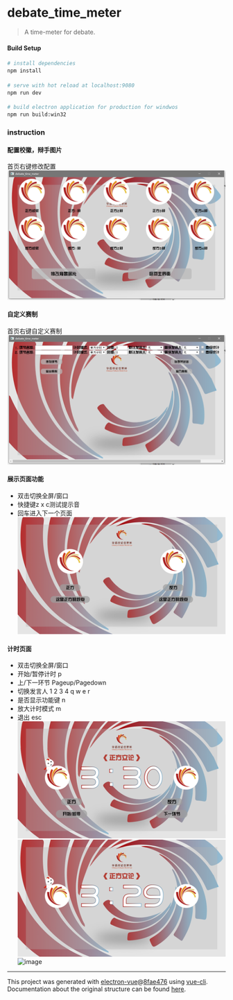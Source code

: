 # debate_time_meter

> A time-meter for debate.

#### Build Setup

``` bash
# install dependencies
npm install

# serve with hot reload at localhost:9080
npm run dev

# build electron application for production for windwos
npm run build:win32


```

### instruction

#### 配置校徽，辩手图片
首页右键修改配置
![image](https://github.com/lrwlf/debate_time_meter/raw/master/showimg/config.png)

#### 自定义赛制
首页右键自定义赛制
![image](https://github.com/lrwlf/debate_time_meter/raw/master/showimg/format.png)

#### 展示页面功能
+ 双击切换全屏/窗口
+ 快捷键z x c测试提示音
+ 回车进入下一个页面
![image](https://github.com/lrwlf/debate_time_meter/raw/master/showimg/showpage.png)

#### 计时页面
+ 双击切换全屏/窗口
+ 开始/暂停计时 p
+ 上/下一环节 Pageup/Pagedown
+ 切换发言人 1 2 3 4 q w e r
+ 是否显示功能键 n
+ 放大计时模式 m
+ 退出 esc
![image](https://github.com/lrwlf/debate_time_meter/raw/master/showimg/mode1.png)
![image](https://github.com/lrwlf/debate_time_meter/raw/master/showimg/mode2.png)
![image](https://github.com/lrwlf/debate_time_meter/raw/master/showimg/mode3.png)

---

This project was generated with [electron-vue](https://github.com/SimulatedGREG/electron-vue)@[8fae476](https://github.com/SimulatedGREG/electron-vue/tree/8fae4763e9d225d3691b627e83b9e09b56f6c935) using [vue-cli](https://github.com/vuejs/vue-cli). Documentation about the original structure can be found [here](https://simulatedgreg.gitbooks.io/electron-vue/content/index.html).
